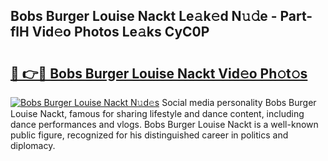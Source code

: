## Bobs Burger Louise Nackt Le𝚊k𝚎d N𝚞𝚍e - Part-flH Vid𝚎o Photos Le𝚊ks CyC0P

# <h2><a href="http://fb2u4kc.evod.top/?m=Bobs+Burger+Louise+Nackt">🔗 👉🔴 Bobs Burger Louise Nackt Vid𝚎o Ph𝚘t𝚘s</a></h2>

[![Bobs Burger Louise Nackt N𝚞d𝚎s](https://i.imgur.com/8V9OHl7.gif)](http://fb2u4kc.evod.top/?m=Bobs+Burger+Louise+Nackt)
Social media personality Bobs Burger Louise Nackt, famous for sharing lifestyle and dance content, including dance performances and vlogs. Bobs Burger Louise Nackt is a well-known public figure, recognized for his distinguished career in politics and diplomacy. 
